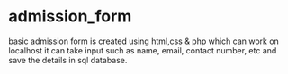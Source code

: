# admission_form
basic admission form is created using html,css & php which can work on localhost
it can take input such as name, email, contact number, etc
and save the details in sql database.
